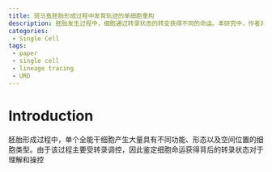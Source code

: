 ```yaml
---
title: 斑马鱼胚胎形成过程中发育轨迹的单细胞重构
description: 胚胎发生过程中，细胞通过转录状态的转变获得不同的命运。本研究中，作者对38371个斑马鱼胚胎细胞进行测序，并开发URD重构发育轨迹
categories:
 - Single Cell
tags:
 - paper
 - single cell
 - lineage tracing
 - URD
---
```


# Introduction
胚胎形成过程中，单个全能干细胞产生大量具有不同功能、形态以及空间位置的细胞类型。由于该过程主要受转录调控，因此鉴定细胞命运获得背后的转录状态对于理解和操控
